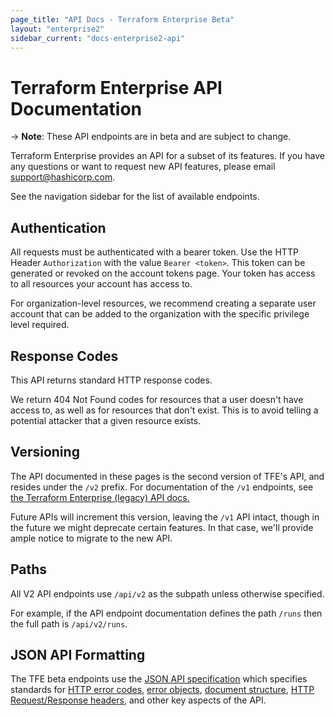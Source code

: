 ```yaml
---
page_title: "API Docs - Terraform Enterprise Beta"
layout: "enterprise2"
sidebar_current: "docs-enterprise2-api"
---
```



# Terraform Enterprise API Documentation

-> **Note**: These API endpoints are in beta and are subject to change.

Terraform Enterprise provides an API for a subset of its features. If you have any questions or want to request new API features, please email support@hashicorp.com.

See the navigation sidebar for the list of available endpoints.

## Authentication

All requests must be authenticated with a bearer token. Use the HTTP Header `Authorization` with the value `Bearer <token>`. This token can be generated or revoked on the account tokens page. Your token has access to all resources your account has access to.

For organization-level resources, we recommend creating a separate user account that can be added to the organization with the specific privilege level required.

## Response Codes

This API returns standard HTTP response codes.

We return 404 Not Found codes for resources that a user doesn't have access to, as well as for resources that don't exist. This is to avoid telling a potential attacker that a given resource exists.

## Versioning

The API documented in these pages is the second version of TFE's API, and resides under the `/v2` prefix. For documentation of the `/v1` endpoints, see [the Terraform Enterprise (legacy) API docs.](/docs/enterprise-legacy/api/index.html)

Future APIs will increment this version, leaving the `/v1` API intact, though in the future we might deprecate certain features. In that case, we'll provide ample notice to migrate to the new API.

## Paths

All V2 API endpoints use `/api/v2` as the subpath unless otherwise specified.

For example, if the API endpoint documentation defines the path `/runs` then the full path is `/api/v2/runs`.

## JSON API Formatting

The TFE beta endpoints use the [JSON API specification](http://jsonapi.org/) which specifies standards for [HTTP error codes](http://jsonapi.org/examples/#error-objects-error-codes), [error objects](http://jsonapi.org/examples/#error-objects-basics), [document structure](http://jsonapi.org/format/#document-structure), [HTTP Request/Response headers](http://jsonapi.org/format/#content-negotiation), and other key aspects of the API.

